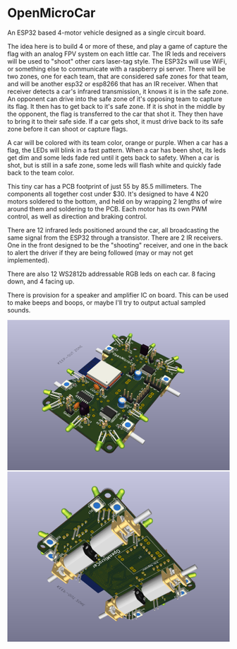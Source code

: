 # OpenMicroCar
An ESP32 based 4-motor vehicle designed as a single circuit board.

The idea here is to build 4 or more of these, and play a game of capture the flag with an analog FPV system on each little car. The IR leds and receivers will be used to "shoot" other cars laser-tag style. The ESP32s will use WiFi, or something else to communicate with a raspberry pi server. There will be two zones, one for each team, that are considered safe zones for that team, and will be another esp32 or esp8266 that has an IR receiver. When that receiver detects a car's infrared transmission, it knows it is in the safe zone. An opponent can drive into the safe zone of it's opposing team to capture its flag. It then has to get back to it's safe zone. If it is shot in the middle by the opponent, the flag is transferred to the car that shot it. They then have to bring it to their safe side. If a car gets shot, it must drive back to its safe zone before it can shoot or capture flags.

A car will be colored with its team color, orange or purple. When a car has a flag, the LEDs will blink in a fast pattern. When a car has been shot, its leds get dim and some leds fade red until it gets back to safety. When a car is shot, but is still in a safe zone, some leds will flash white and quickly fade back to the team color.

This tiny car has a PCB footprint of just 55 by 85.5 millimeters. The components all together cost under $30. It's designed to have 4 N20 motors soldered to the bottom, and held on by wrapping 2 lengths of wire around them and soldering to the PCB. Each motor has its own PWM control, as well as direction and braking control.

There are 12 infrared leds positioned around the car, all broadcasting the same signal from the ESP32 through a transistor. There are 2 IR receivers. One in the front designed to be the "shooting" receiver, and one in the back to alert the driver if they are being followed (may or may not get implemented).

There are also 12 WS2812b addressable RGB leds on each car. 8 facing down, and 4 facing up.

There is provision for a speaker and amplifier IC on board. This can be used to make beeps and boops, or maybe I'll try to output actual sampled sounds.


![alt text](Images/Screenshot%202025-08-03%20080516.png)
![alt text](Images/Screenshot%202025-08-03%20080527.png)
